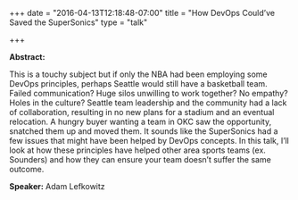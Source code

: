 +++
date = "2016-04-13T12:18:48-07:00"
title = "How DevOps Could’ve Saved the SuperSonics"
type = "talk"

+++

**Abstract:**

This is a touchy subject but if only the NBA had been employing some DevOps principles, perhaps Seattle would still have a basketball team. Failed communication? Huge silos unwilling to work together? No empathy? Holes in the culture? Seattle team leadership and the community had a lack of collaboration, resulting in no new plans for a stadium and an eventual relocation. A hungry buyer wanting a team in OKC saw the opportunity, snatched them up and moved them. It sounds like the SuperSonics had a few issues that might have been helped by DevOps concepts. In this talk, I’ll look at how these principles have helped other area sports teams (ex. Sounders) and how they can ensure your team doesn’t suffer the same outcome.

**Speaker:** Adam Lefkowitz
